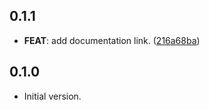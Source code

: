 ## 0.1.1

 - **FEAT**: add documentation link. ([216a68ba](https://github.com/hyiso/commitlint/commit/216a68ba5e90c5afb8249c25cc8fc5f29690ed4c))

## 0.1.0

- Initial version.
